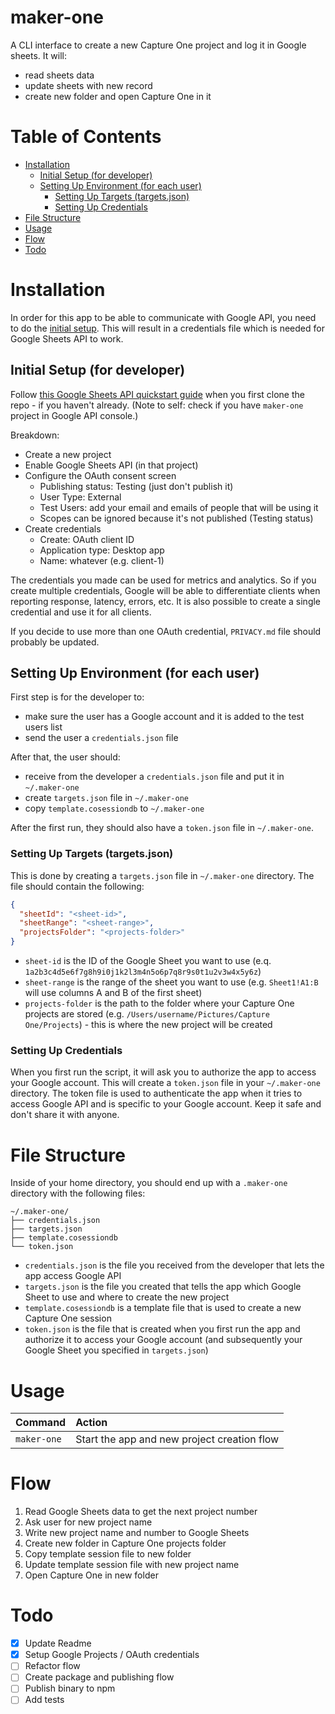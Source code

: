 # maker-one

A CLI interface to create a new Capture One project and log it in Google sheets. It will:

- read sheets data
- update sheets with new record
- create new folder and open Capture One in it

# Table of Contents

- [Installation](#installation)
  - [Initial Setup (for developer)](#initial-setup-for-developer)
  - [Setting Up Environment (for each user)](#setting-up-environment-for-each-user)
    - [Setting Up Targets (targets.json)](#setting-up-targets-targetsjson)
    - [Setting Up Credentials](#setting-up-credentials)
- [File Structure](#file-structure)
- [Usage](#usage)
- [Flow](#flow)
- [Todo](#todo)

# Installation

In order for this app to be able to communicate with Google API, you need to do the [initial setup](#initial-setup-only-once-for-development). This will result in a credentials file which is needed for Google Sheets API to work.

## Initial Setup (for developer)

Follow [this Google Sheets API quickstart guide](https://developers.google.com/sheets/api/quickstart/nodejs) when you first clone the repo - if you haven't already. (Note to self: check if you have `maker-one` project in Google API console.)

Breakdown:

- Create a new project
- Enable Google Sheets API (in that project)
- Configure the OAuth consent screen
  - Publishing status: Testing (just don't publish it)
  - User Type: External
  - Test Users: add your email and emails of people that will be using it
  - Scopes can be ignored because it's not published (Testing status)
- Create credentials
  - Create: OAuth client ID
  - Application type: Desktop app
  - Name: whatever (e.g. client-1)

The credentials you made can be used for metrics and analytics. So if you create multiple credentials, Google will be able to differentiate clients when reporting response, latency, errors, etc. It is also possible to create a single credential and use it for all clients.

If you decide to use more than one OAuth credential, `PRIVACY.md` file should probably be updated.

## Setting Up Environment (for each user)

First step is for the developer to:

- make sure the user has a Google account and it is added to the test users list
- send the user a `credentials.json` file

After that, the user should:

- receive from the developer a `credentials.json` file and put it in `~/.maker-one`
- create `targets.json` file in `~/.maker-one`
- copy `template.cosessiondb` to `~/.maker-one`

After the first run, they should also have a `token.json` file in `~/.maker-one`.

### Setting Up Targets (targets.json)

This is done by creating a `targets.json` file in `~/.maker-one` directory. The file should contain the following:

```json
{
  "sheetId": "<sheet-id>",
  "sheetRange": "<sheet-range>",
  "projectsFolder": "<projects-folder>"
}
```

- `sheet-id` is the ID of the Google Sheet you want to use (e.q. `1a2b3c4d5e6f7g8h9i0j1k2l3m4n5o6p7q8r9s0t1u2v3w4x5y6z`)
- `sheet-range` is the range of the sheet you want to use (e.g. `Sheet1!A1:B` will use columns A and B of the first sheet)
- `projects-folder` is the path to the folder where your Capture One projects are stored (e.g. `/Users/username/Pictures/Capture One/Projects`) - this is where the new project will be created

### Setting Up Credentials

When you first run the script, it will ask you to authorize the app to access your Google account. This will create a `token.json` file in your `~/.maker-one` directory. The token file is used to authenticate the app when it tries to access Google API and is specific to your Google account. Keep it safe and don't share it with anyone.

# File Structure

Inside of your home directory, you should end up with a `.maker-one` directory with the following files:

```
~/.maker-one/
├── credentials.json
├── targets.json
├── template.cosessiondb
└── token.json
```

- `credentials.json` is the file you received from the developer that lets the app access Google API
- `targets.json` is the file you created that tells the app which Google Sheet to use and where to create the new project
- `template.cosessiondb` is a template file that is used to create a new Capture One session
- `token.json` is the file that is created when you first run the app and authorize it to access your Google account (and subsequently your Google Sheet you specified in `targets.json`)

# Usage

|   Command   |                   Action                    |
| :---------- | :------------------------------------------ |
| `maker-one` | Start the app and new project creation flow |

# Flow

1. Read Google Sheets data to get the next project number
2. Ask user for new project name
3. Write new project name and number to Google Sheets
4. Create new folder in Capture One projects folder
5. Copy template session file to new folder
6. Update template session file with new project name
7. Open Capture One in new folder

# Todo

- [x] Update Readme
- [x] Setup Google Projects / OAuth credentials
- [ ] Refactor flow
- [ ] Create package and publishing flow
- [ ] Publish binary to npm
- [ ] Add tests
